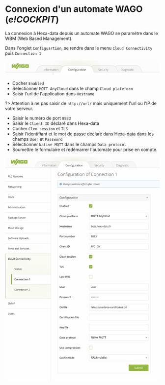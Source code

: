 # Connexion d'un automate WAGO (_e!COCKPIT_)

La connexion à Hexa-data depuis un automate WAGO se paramètre dans le WBM (Web Based Management).

Dans l'onglet ``Configuartion``, se rendre dans le menu ``Cloud Connectivity`` puis ``Connection 1``

![alt](./_medias/navWbmWago.png ':size=70%')

* Cocher ``Enabled``
* Selectionner ``MQTT AnyCloud`` dans le champ ``Cloud plateform``
* Saisir l'url de l'application dans ``Hostname``

?> Attention à ne pas saisir de ``http://url/`` mais uniquement l'url ou l'IP de votre serveur.

* Saisir le numéro de port ``8883``
* Saisir le ``Client ID`` déclaré dans Hexa-data
* Cocher ``Clen session`` et ``TLS``
* Saisir l'identifiant et le mot de passe déclaré dans Hexa-data dans les champs ``User`` et ``Password``
* Sélectionner ``Native MQTT`` dans le champs ``Data protocol``
* Soumettre le formulaire et redémarrer l'automate pour prise en compte.

![alt](./_medias/formWbmWago.png ':size=70%')



